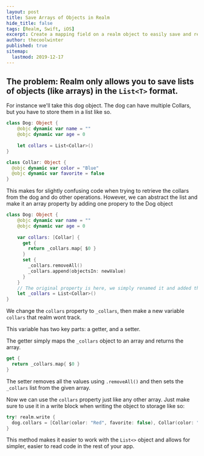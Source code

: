 ```yaml
---
layout: post
title: Save Arrays of Objects in Realm
hide_title: false
tags: [Realm, Swift, iOS]
excerpt: Create a mapping field on a realm object to easily save and retrieve arrays of anything from a realm object.
author: thecoolwinter
published: true
sitemap:
  lastmod: 2019-12-17
---
```


## The problem: Realm only allows you to save lists of objects (like arrays) in the `List<T>` format.

For instance we'll take this dog object. The dog can have multiple Collars, but you have to store them in a list like so.

```swift
class Dog: Object {
    @objc dynamic var name = ""
    @objc dynamic var age = 0
  
  	let collars = List<Collar>()
}

class Collar: Object {
  @objc dynamic var color = "Blue"
  @objc dynamic var favorite = false
}
```

This makes for slightly confusing code when trying to retrieve the collars from the dog and do other operations. However, we can abstract the list and make it an array property by adding one propery to the Dog object

```swift
class Dog: Object {
    @objc dynamic var name = ""
    @objc dynamic var age = 0
  
  	var collars: [Collar] {
      get {
        return _collars.map{ $0 }
      }
      set {
        _collars.removeAll()
        _collars.append(objectsIn: newValue)
      }
    }
  	// The original property is here, we simply renamed it and added the above collar variable.
  	let _collars = List<Collar>()
}
```

We change the `collars` property to `_collars`, then make a new variable `collars` that realm wont track. 

This variable has two key parts: a getter, and a setter.

The getter simply maps the `_collars` object to an array and returns the array.

```swift
get {
  return _collars.map{ $0 }
}
```

The setter removes all the values using `.removeAll()` and then sets the `_collars` list from the given array.

Now we can use the `collars` property just like any other array. Just make sure to use it in a write block when writing the object to storage like so:

```swift
try! realm.write {
  dog.collars = [Collar(color: "Red", favorite: false), Collar(color: "Blue", favorite: true)]
}
```

This method makes it easier to work with the `List<>` object and allows for simpler, easier to read code in the rest of your app.